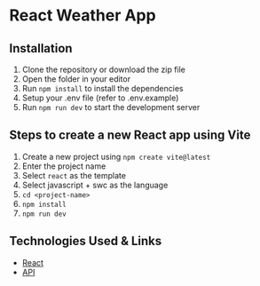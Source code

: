 # React Weather App

## Installation

1. Clone the repository or download the zip file
2. Open the folder in your editor
3. Run `npm install` to install the dependencies
4. Setup your .env file (refer to .env.example)
5. Run `npm run dev` to start the development server

## Steps to create a new React app using Vite

1. Create a new project using `npm create vite@latest`
2. Enter the project name
3. Select `react` as the template
4. Select javascript + swc as the language
5. `cd <project-name>`
6. `npm install`
7. `npm run dev`

## Technologies Used & Links

- [React](https://reactjs.org/)
- [API](https://api.shecodes.io/weather)